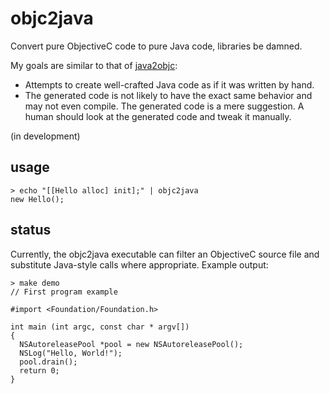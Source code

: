 objc2java
=========

Convert pure ObjectiveC code to pure Java code, libraries be damned.

My goals are similar to that of [java2objc](https://code.google.com/p/java2objc/):

* Attempts to create well-crafted Java code as if it was written by hand.
* The generated code is not likely to have the exact same behavior and may not even compile. The generated code is a mere suggestion. A human should look at the generated code and tweak it manually.

(in development)


usage
-----

    > echo "[[Hello alloc] init];" | objc2java
    new Hello();


status
------

Currently, the objc2java executable can filter an ObjectiveC source file and substitute Java-style calls where appropriate. Example output:

    > make demo
    // First program example
    
    #import <Foundation/Foundation.h>
    
    int main (int argc, const char * argv[])
    {
      NSAutoreleasePool *pool = new NSAutoreleasePool();
      NSLog("Hello, World!");
      pool.drain();
      return 0;
    }
